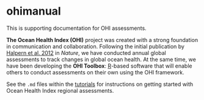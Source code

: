 ohimanual
=========

This is supporting documentation for OHI assessments.  
  
**The Ocean Health Index (OHI)** project was created with a strong foundation in communication and collaboration. Following the initial publication by [Halpern et al. 2012](http://www.nature.com/nature/journal/v488/n7413/abs/nature11397.html) in *Nature*, we have conducted annual global assessments to track changes in global ocean health. At the same time, we have been developing the **OHI Toolbox**: [R](http://cran.r-project.org/)-based software that will enable others to conduct assessments on their own using the OHI framework.  
  
See the `.md` files within the [tutorials](https://github.com/OHI-Science/ohimanual/tree/master/tutorials) for instructions on getting started with Ocean Health Index regional assessments.
